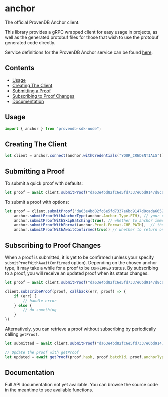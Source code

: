 # anchor

The official ProvenDB Anchor client. 

This library provides a gRPC wrapped client for easy usage in projects, as well as the generated protobuf files for those that wish to use the protobuf generated code directly.

Service definitions for the ProvenDB Anchor service can be found [here](https://github.com/SouthbankSoftware/provendb-apis/tree/main/anchor).

## Contents

- [Usage](#usage)
- [Creating The Client](#creating-the-client)
- [Submitting a Proof](#submitting-a-proof)
- [Subscribing to Proof Changes](#subscribing-to-proof-changes)
- [Documentation](#documentation)

## Usage 

```js
import { anchor } from "provendb-sdk-node";
```

## Creating The Client

```js
let client = anchor.connect(anchor.withCredentials("YOUR_CREDENTIALS"));
```

## Submitting a Proof

To submit a quick proof with defaults:

```js
let proof = await client.submitProof("da63e4bd82fc6e5fd7337e6bd9147d8cada6652d9049020edc6deb69b18cf69c")
```

To submit a proof with options:

```js
let proof = client.submitProof("da63e4bd82fc6e5fd7337e6bd9147d8cada6652d9049020edc6deb69b18cf69c", 
    anchor.submitProofWithAnchorType(anchor.Anchor.Type.ETH), // your chosen anchor type
    anchor.submitProofWithSkipBatching(true), // whether to anchor immediately and skip the batching process
    anchor.submitProofWithFormat(anchor.Proof.Format.CHP_PATH),  // the proof format
    anchor.submitProofWithAwaitConfirmed(true)) // whether to return only when the proof status is CONFIRMED.
```

## Subscribing to Proof Changes

When a proof is submitted, it is yet to be confirmed (unless your specify `submitProofWithAwaitConfirmed` option). Depending on the chosen anchor type, it may take a while for a proof to be `CONFIRMED` status. By subscribing to a proof, you will receive an updated proof when its status changes.

```js
let proof = await client.submitProof("da63e4bd82fc6e5fd7337e6bd9147d8cada6652d9049020edc6deb69b18cf69c")

client.subscribeProof(proof, callback(err, proof) => {
    if (err) {
        // handle error
    } else {
        // do something
    }
})
```

Alternatively, you can retrieve a proof without subscribing by periodically calling `getProof`.

```js
let submitted = await client.submitProof("da63e4bd82fc6e5fd7337e6bd9147d8cada6652d9049020edc6deb69b18cf69c")

// Update the proof with getProof
let updated = await getProof(proof.hash, proof.batchId, proof.anchorType)
```

## Documentation

Full API documentation not yet available. You can browse the source code in the meantime to see available functions.